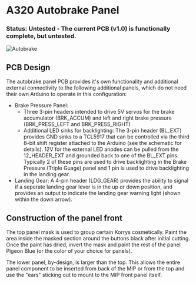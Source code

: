 # A320 Autobrake Panel

### Status: **Untested** - The current PCB (v1.0) is functionally complete, but untested.

![Autobrake](https://user-images.githubusercontent.com/2242776/141047958-7eabbc03-5310-4d5b-b7ea-d3f58990a5bb.png)

## PCB Design
The autobrake panel PCB provides it's own functionality and additional external connectivity to the following additional panels, which do not need their own Arduino to operate in this configuration:
 * Brake Pressure Panel: 
   * Three 3-pin headers intended to drive 5V servos for the brake accumulator (BRK_ACCUM) and left and right brake pressure (BRK_PRESS_LEFT and BRK_PRESS_RIGHT)
   * Additional LED sinks for backlighting: The 3-pin header (BL_EXT) provides GND sinks to a TCL5917 that can be controlled via the third 8-bit shift register attached to the Arduino (see the schematic for details). 12V for the external LED anodes can be pulled from the 12_HEADER_EXT and grounded back to one of the BL_EXT pins. Typically 2 of these pins are used to drive backlighting in the Brake Pressure (Triple Guage) panel and 1 pin is used to drive backlighting in the landing gear.
 * Landing Gear: A 4-pin header (LDG_GEAR) provides the ability to signal if a seperate landing gear lever is in the up or down position, and provides an output to indicate the landing gear warning light (shown within the down arrow).

## Construction of the panel front
The top panel mask is used to group certain Korrys cosmetically. Paint the area inside the masked section around the buttons black after initial cutting. Once the paint has dried, invert the mask and paint the rest of the panel Pigeon Blue (or the color of your choice for panels).

The lower panel, by-design, is larger than the top. This allows the entire panel component to be inserted from back of the MIP or from the top and use the "ears" sticking out to mount to the MIP front panel itself.